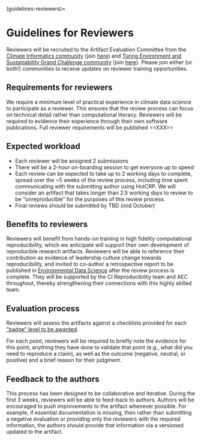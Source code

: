 (guidelines-reviewers)=

# Guidelines for Reviewers

Reviewers will be recruited to the Artifact Evaluation Committee from the [Climate Informatics community](http://www.climateinformatics.org) (join [here](https://groups.google.com/g/climate-informatics-news)) and [Turing Environment and Sustainability Grand Challenge community](https://cassgvp.kumu.io/alan-turing-institute-environment-and-sustainability) (join [here](https://forms.office.com/pages/responsepage.aspx?id=p_SVQ1XklU-Knx-672OE-ZmEJNLHTHVFkqQ97AaCfn9UMTZKT1IwTVhJRE82UjUzMVE2MThSOU5RMC4u)). Please join either (or both!) communities to receive updates on reviewer training opportunities.

## Requirements for reviewers
We require a minimum level of practical experience in climate data science to participate as a reviewer. This ensures that the review process can focus on technical detail rather than computational literacy. Reviewers will be required to evidence their experience through their own software publications. Full reviewer requirements will be published ==XXX==

## Expected workload

- Each reviewer will be assigned 2 submissions
- There will be a 2-hour on-boarding session to get everyone up to speed
- Each review can be expected to take up to 2 working days to complete, spread over the ~5 weeks of the review process, including time spent communicating with the submitting author using HotCRP. We will consider an artifact that takes longer than 2.5 working days to review to be “unreproducible” for the purposes of this review process.  
- Final reviews should be submitted by TBD (mid October)

## Benefits to reviewers

Reviewers will benefit from hands-on training in high fidelity computational reproducibility, which we anticipate will support their own development of reproducible research artifacts. Reviewers will be able to reference their contribution as evidence of leadership culture change towards reproducibility, and invited to co-author a retrospective report to be published in [Environmental Data Science](https://www.cambridge.org/core/journals/environmental-data-science) after the review process is complete. They will be supported by the CI Reproducibility team and AEC throughout, thereby strengthening their connections with this highly skilled team.

##  Evaluation process

Reviewers will assess the artifacts against a checklists provided for each ["badge" level to be awarded](overview-evaluation).

For each point, reviewers will be required to briefly note the evidence for this point, anything they have done to validate that point (e.g., what did you need to reproduce a claim), as well as the outcome (negative, neutral, or positive) and a brief reason for their judgment.

## Feedback to the authors

This process has been designed to be collaborative and iterative. During the first 3 weeks, reviewers will be able to feed-back to authors.
Authors will be encouraged to push improvements to the artifact whenever possible. For example, if essential documentation is missing, then rather than submitting a negative evaluation or providing only the reviewers with the required information, the authors should provide that information via a versioned updated to the artifact.